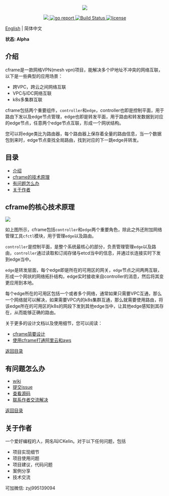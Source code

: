 <p align="center">
  <img src="doc/images/logo.jpg"/>
</p>


<p align="center">
  <a href="">
    <img src="https://img.shields.io/badge/-Go-000?&logo=go">
  </a>
  <a href="https://goreportcard.com/report/github.com/ICKelin/cframe" rel="nofollow">
    <img src="https://goreportcard.com/badge/github.com/ICKelin/cframe" alt="go report">
  </a>

  <a href="https://travis-ci.org/ICKelin/cframe" rel="nofollow">
    <img src="https://travis-ci.org/ICKelin/cframe.svg?branch=master" alt="Build Status">
  </a>
  <a href="https://github.com/ICKelin/cframe/blob/master/LICENSE">
    <img src="https://img.shields.io/github/license/mashape/apistatus.svg" alt="license">
  </a>
</p>

[English](README_EN.md) | 简体中文

**状态: Alpha**

## 介绍
cframe是一款网格VPN(mesh vpn)项目，能解决多个IP地址不冲突的网络互联，以下是一些典型的应用场景：

- 跨VPC，跨云之间网络互联
- VPC与IDC网络互联
- k8s多集群互联

cframe包括两个重要组件，`controller`和`edge`，controller也即是控制平面，用于路由下发以及edge节点管理，edge也即是转发平面，用于路由和转发数据到对应的edge节点，任意两个edge节点互联，形成一个网状结构。

您可以将edge类比为路由器，每个路由器上保存着全量的路由信息，当一个数据包到来时，edge节点查找全局路由，找到对应的下一跳edge并转发。

## 目录
- [介绍](#介绍)
- [cframe的技术原理](#cframe的核心技术原理)
- [有问题怎么办](#有问题怎么办)
- [关于作者](#关于作者)

## cframe的核心技术原理

![](doc/images/arch.jpg)

如上图所示，cframe包括`controller`和`edge`两个重要角色，除此之外还附加网络管理工具`cfctl`模块，用于管理`edge`以及路由。

`controller`是控制平面，是整个系统最核心的部分，负责管理管理`edge`以及路由，`controller`通过读取和订阅存储与etcd当中的信息，并通过长连接实时下发到edge当中。

`edge`是转发层面，每个edge即是所在的可用区的网关，`edge`节点之间两两互联，形成一个网状的网络拓扑结构，edge实时接收来自controller的消息，然后将其变更应用到本地。

每个edge所在的可用区包括一个或者多个网络，通常如果只需要VPC互通，那么一个网络就可以解决，如果需要VPC内的k8s集群互通，那么就需要使用路由，将该edge所在的可用区的k8s的网段下发到其他edge当中，让其他edge感知到其存在，从而能够正确的路由。

关于更多的设计文档以及使用细节，您可以阅读：

- [cframe简要设计](doc/design.md)
- [使用cframe打通阿里云和aws](doc/usage.md)

[返回目录](#目录)

## 有问题怎么办

- [wiki](https://github.com/ICKelin/cframe/wiki)
- [提交issue](https://github.com/ICKelin/cframe/issues)
- [查看源码](https://github.com/ICKelin/cframe)
- [联系作者交流解决](#关于作者)

[返回目录](#目录)

## 关于作者
一个爱好编程的人，网名叫ICKelin。对于以下任何问题，包括

- 项目实现细节
- 项目使用问题
- 项目建议，代码问题
- 案例分享
- 技术交流

可加微信: zyj995139094
